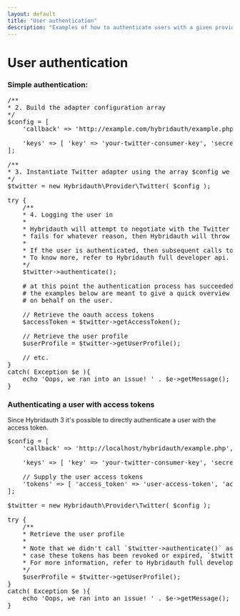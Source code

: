 ```yaml
---
layout: default
title: "User authentication"
description: "Examples of how to authenticate users with a given providers and how to make use of OAuth access tokens."
---
```


User authentication
===================

### Simple authentication:

<pre>
/**
* 2. Build the adapter configuration array
*/
$config = [
    'callback' => 'http://example.com/hybridauth/example.php',

    'keys' => [ 'key' => 'your-twitter-consumer-key', 'secret' => 'your-twitter-consumer-secret' ]
];

/**
* 3. Instantiate Twitter adapter using the array $config we just built.
*/
$twitter = new Hybridauth\Provider\Twitter( $config );

try {
    /**
    * 4. Logging the user in
    *
    * Hybridauth will attempt to negotiate with the Twitter api and authenticate the user. If the process
    * fails for whatever reason, then Hybridauth will throw an exception.
    *
    * If the user is authenticated, then subsequent calls to this method will be ignored (yield a boolean).
    * To know more, refer to Hybridauth full developer api.
    */
    $twitter->authenticate();

    # at this point the authentication process has succeeded, and we can proceed with our application logic.
    # the examples below are meant to give a quick overview for the kind actions that Hybridauth can execute
    # on behalf on the user.

    // Retrieve the oauth access tokens
    $accessToken = $twitter->getAccessToken();

    // Retrieve the user profile
    $userProfile = $twitter->getUserProfile();

    // etc.
}
catch( Exception $e ){
    echo 'Oops, we ran into an issue! ' . $e->getMessage();
}
</pre>

### Authenticating a user with access tokens

Since Hybridauth 3 it's possible to directly authenticate a user with the access token.

<pre>
$config = [
    'callback' => 'http://localhost/hybridauth/example.php',

    'keys' => [ 'key' => 'your-twitter-consumer-key', 'secret' => 'your-twitter-consumer-secret' ],

    // Supply the user access tokens
    'tokens' => [ 'access_token' => 'user-access-token', 'access_token_secret' => 'user-access-token-secret' ]
];

$twitter = new Hybridauth\Provider\Twitter( $config );

try {
    /**
    * Retrieve the user profile
    *
    * Note that we didn't call `$twitter->authenticate()` as we already have the user access tokens and in
    * case these tokens has been revoked or expired, `$twitter->getUserProfile()` will throw an exception.
    * For more information, refer to Hybridauth full developer api.
    */
    $userProfile = $twitter->getUserProfile();
}
catch( Exception $e ){
    echo 'Oops, we ran into an issue! ' . $e->getMessage();
}
</pre>
